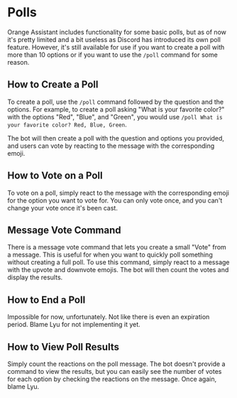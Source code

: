 # Polls

Orange Assistant includes functionality for some basic polls, but as of now it's pretty limited and a bit useless as Discord has introduced its own poll feature. However, it's still available for use if you want to create a poll with more than 10 options or if you want to use the `/poll` command for some reason.

## How to Create a Poll

To create a poll, use the `/poll` command followed by the question and the options. For example, to create a poll asking "What is your favorite color?" with the options "Red", "Blue", and "Green", you would use `/poll What is your favorite color? Red, Blue, Green`.

The bot will then create a poll with the question and options you provided, and users can vote by reacting to the message with the corresponding emoji.

## How to Vote on a Poll

To vote on a poll, simply react to the message with the corresponding emoji for the option you want to vote for. You can only vote once, and you can't change your vote once it's been cast.

## Message Vote Command

There is a message vote command that lets you create a small "Vote" from a message. This is useful for when you want to quickly poll something without creating a full poll. To use this command, simply react to a message with the upvote and downvote emojis. The bot will then count the votes and display the results.

## How to End a Poll

Impossible for now, unfortunately. Not like there is even an expiration period. Blame Lyu for not implementing it yet.

## How to View Poll Results

Simply count the reactions on the poll message. The bot doesn't provide a command to view the results, but you can easily see the number of votes for each option by checking the reactions on the message. Once again, blame Lyu.